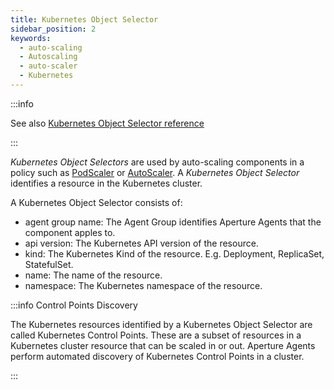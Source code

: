 ```yaml
---
title: Kubernetes Object Selector
sidebar_position: 2
keywords:
  - auto-scaling
  - Autoscaling
  - auto-scaler
  - Kubernetes
---
```


:::info

See also
[Kubernetes Object Selector reference](/reference/policies/spec.md#kubernetes-object-selector)

:::

_Kubernetes Object Selectors_ are used by auto-scaling components in a policy
such as [PodScaler](reference/policies/spec.md#pod-scaler) or
[AutoScaler](reference/policies/spec.md#pod-scaler). A _Kubernetes Object
Selector_ identifies a resource in the Kubernetes cluster.

A Kubernetes Object Selector consists of:

- agent group name: The Agent Group identifies Aperture Agents that the
  component apples to.
- api version: The Kubernetes API version of the resource.
- kind: The Kubernetes Kind of the resource. E.g. Deployment, ReplicaSet,
  StatefulSet.
- name: The name of the resource.
- namespace: The Kubernetes namespace of the resource.

:::info Control Points Discovery

The Kubernetes resources identified by a Kubernetes Object Selector are called
Kubernetes Control Points. These are a subset of resources in a Kubernetes
cluster resource that can be scaled in or out. Aperture Agents perform automated
discovery of Kubernetes Control Points in a cluster.

:::
